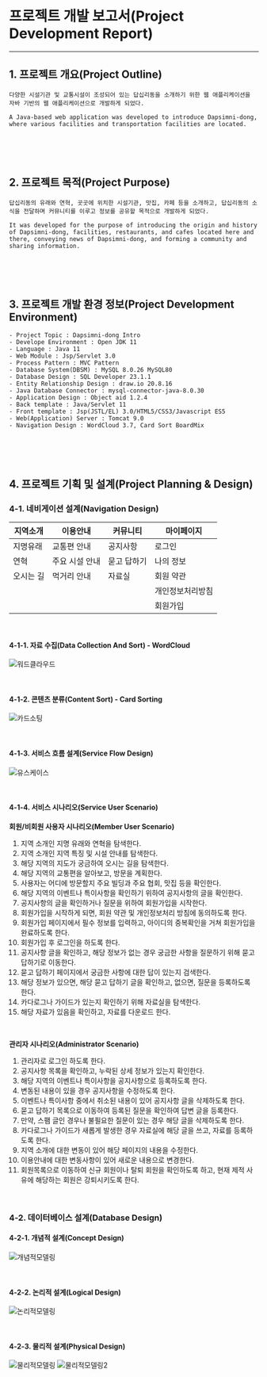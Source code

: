 # 프로젝트 개발 보고서(Project Development Report)
------------------------------------------------------
## 1. 프로젝트 개요(Project Outline)
    다양한 시설기관 및 교통시설이 조성되어 있는 답십리동을 소개하기 위한 웹 애플리케이션을 자바 기반의 웹 애플리케이션으로 개발하게 되었다.

    A Java-based web application was developed to introduce Dapsimni-dong, where various facilities and transportation facilities are located.


<br><br><br>


## 2. 프로젝트 목적(Project Purpose)
    답십리동의 유래와 연혁, 곳곳에 위치한 시설기관, 맛집, 카페 등을 소개하고, 답십리동의 소식을 전달하며 커뮤니티를 이루고 정보를 공유할 목적으로 개발하게 되었다.

    It was developed for the purpose of introducing the origin and history of Dapsimni-dong, facilities, restaurants, and cafes located here and there, conveying news of Dapsimni-dong, and forming a community and sharing information.


<br><br><br>


## 3. 프로젝트 개발 환경 정보(Project Development Environment)
    - Project Topic : Dapsimni-dong Intro
    - Develope Environment : Open JDK 11 
    - Language : Java 11
    - Web Module : Jsp/Servlet 3.0
    - Process Pattern : MVC Pattern
    - Database System(DBSM) : MySQL 8.0.26 MySQL80
    - Database Design : SQL Developer 23.1.1
    - Entity Relationship Design : draw.io 20.8.16
    - Java Database Connector : mysql-connector-java-8.0.30
    - Application Design : Object aid 1.2.4
    - Back template	: Java/Servlet 11
    - Front template : Jsp(JSTL/EL) 3.0/HTML5/CSS3/Javascript ES5
    - Web(Application) Server : Tomcat 9.0
    - Navigation Design : WordCloud 3.7, Card Sort BoardMix

<br><br><br>


## 4. 프로젝트 기획 및 설계(Project Planning & Design)


### 4-1. 네비게이션 설계(Navigation Design)
| 지역소개 | 이용안내 | 커뮤니티 | 마이페이지 |
|---------|----------|---------|-----------|
| 지명유래 | 교통편 안내 | 공지사항 | 로그인 |
| 연혁 | 주요 시설 안내 | 묻고 답하기 | 나의 정보 |
| 오시는 길 | 먹거리 안내	| 자료실 | 회원 약관 |
| &nbsp; | &nbsp; | &nbsp; | 개인정보처리방침 |							            
| &nbsp; | &nbsp; | &nbsp; | 회원가입 |							              

<br>

#### 4-1-1. 자료 수집(Data Collection And Sort) - WordCloud
![워드클라우드](./design/wordcloud.png)

<br>

#### 4-1-2. 콘텐츠 분류(Content Sort) - Card Sorting
![카드소팅](./design/cardsorting.png)

<br>

#### 4-1-3. 서비스 흐름 설계(Service Flow Design)
![유스케이스](./design/usecase.png)

<br>

#### 4-1-4. 서비스 시나리오(Service User Scenario)

**회원/비회원 사용자 시나리오(Member User Scenario)**
1) 지역 소개인 지명 유래와 연혁을 탐색한다.
2) 지역 소개인 지역 특징 및 시설 안내를 탐색한다.
3) 해당 지역의 지도가 궁금하여 오시는 길을 탐색한다.
4) 해당 지역의 교통편을 알아보고, 방문을 계획한다.
5) 사용자는 어디에 방문할지 주요 빌딩과 주요 협회, 맛집 등을 확인한다.
6) 해당 지역의 이벤트나 특이사항을 확인하기 위하여 공지사항의 글을 확인한다.
7) 공지사항의 글을 확인하거나 질문을 위하여 회원가입을 시작한다.
8) 회원가입을 시작하게 되면, 회원 약관 및 개인정보처리 방침에 동의하도록 한다.
9) 회원가입 페이지에서 필수 정보를 입력하고, 아이디의 중복확인을 거쳐 회원가입을 완료하도록 한다.
10) 회원가입 후 로그인을 하도록 한다.
11) 공지사항 글을 확인하고, 해당 정보가 없는 경우 궁금한 사항을 질문하기 위해 묻고 답하기로 이동한다.
12) 묻고 답하기 페이지에서 궁금한 사항에 대한 답이 있는지 검색한다.
13) 해당 정보가 있으면, 해당 묻고 답하기 글을 확인하고, 없으면, 질문을 등록하도록 한다.
14) 카다로그나 가이드가 있는지 확인하기 위해 자료실을 탐색한다.
15) 해당 자료가 있음을 확인하고, 자료를 다운로드 한다.

<br>

**관리자 시나리오(Administrator Scenario)**
1) 관리자로 로그인 하도록 한다.
2) 공지사항 목록을 확인하고, 누락된 상세 정보가 있는지 확인한다.
3) 해당 지역의 이벤트나 특이사항을 공지사항으로 등록하도록 한다.
4) 변동된 내용이 있을 경우 공지사항을 수정하도록 한다.
5) 이벤트나 특이사항 중에서 취소된 내용이 있어 공지사항 글을 삭제하도록 한다.
6) 묻고 답하기 목록으로 이동하여 등록된 질문을 확인하여 답변 글을 등록한다.
7) 만약, 스팸 글인 경우나 불필요한 질문이 있는 경우 해당 글을 삭제하도록 한다.
8) 카다로그나 가이드가 새롭게 발생한 경우 자료실에 해당 글을 쓰고, 자료를 등록하도록 한다.
9) 지역 소개에 대한 변동이 있어 해당 페이지의 내용을 수정한다.
10) 이용안내에 대한 변동사항이 있어 새로운 내용으로 변경한다.
11) 회원목록으로 이동하여 신규 회원이나 탈퇴 회원을 확인하도록 하고, 현재 제적 사유에 해당하는 회원은 강퇴시키도록 한다.

<br>

### 4-2. 데이터베이스 설계(Database Design)


#### 4-2-1. 개념적 설계(Concept Design)
![개념적모델링](./design/info_erd.png)

<br>

#### 4-2-2. 논리적 설계(Logical Design)
![논리적모델링](/design/logical_erd.png)

<br>

#### 4-2-3. 물리적 설계(Physical Design)
![물리적모델링](/design/physical_diagram.png)
![물리적모델링2](/design/physical_diagram2.png)